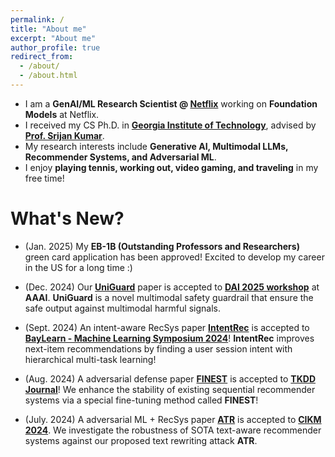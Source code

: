 ```yaml
---
permalink: /
title: "About me"
excerpt: "About me"
author_profile: true
redirect_from: 
  - /about/
  - /about.html
---
```


* I am a **GenAI/ML Research Scientist @ [Netflix](https://research.netflix.com/)** working on **Foundation Models** at Netflix.
* I received my CS Ph.D. in **[Georgia Institute of Technology](https://www.gatech.edu/)**, advised by **[Prof. Srijan Kumar](https://www.cc.gatech.edu/~srijan/)**.
* My research interests include **Generative AI, Multimodal LLMs, Recommender Systems, and Adversarial ML**.
* I enjoy **playing tennis, working out, video gaming, and traveling** in my free time!  

# What's New?

* (Jan. 2025) My **EB-1B (Outstanding Professors and Researchers)** green card application has been approved! Excited to develop my career in the US for a long time :)
* (Dec. 2024) Our **[UniGuard](https://arxiv.org/abs/2411.01703)** paper is accepted to **[DAI 2025 workshop](https://sites.google.com/view/dai-2025/home)** at **AAAI**. **UniGuard** is a novel multimodal safety guardrail that ensure the safe output against multimodal harmful signals.
* (Sept. 2024) An intent-aware RecSys paper **[IntentRec](https://www.arxiv.org/abs/2408.05353)** is accepted to **[BayLearn - Machine Learning Symposium 2024](https://baylearn-org.github.io/www/index.html)**! **IntentRec** improves next-item recommendations by finding a user session intent with hierarchical multi-task learning!

* (Aug. 2024) A adversarial defense paper **[FINEST](https://dl.acm.org/doi/10.1145/3695256)** is accepted to **[TKDD Journal](https://dl.acm.org/journal/tkdd)**! We enhance the stability of existing sequential recommender systems via a special fine-tuning method called **FINEST**!

* (July. 2024) A adversarial ML + RecSys paper **[ATR](https://arxiv.org/abs/2408.00312)** is accepted to **[CIKM 2024](https://cikm2024.org/)**. We investigate the robustness of SOTA text-aware recommender systems against our proposed text rewriting attack **ATR**. 
